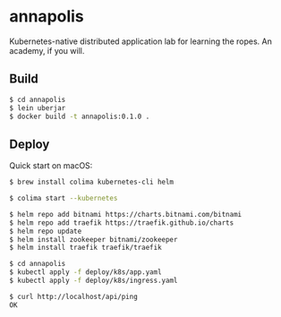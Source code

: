 # annapolis

Kubernetes-native distributed application lab for learning the ropes. An academy, if you will.

## Build

```bash
$ cd annapolis
$ lein uberjar
$ docker build -t annapolis:0.1.0 .
```

## Deploy

Quick start on macOS:
```bash
$ brew install colima kubernetes-cli helm

$ colima start --kubernetes

$ helm repo add bitnami https://charts.bitnami.com/bitnami
$ helm repo add traefik https://traefik.github.io/charts
$ helm repo update
$ helm install zookeeper bitnami/zookeeper
$ helm install traefik traefik/traefik

$ cd annapolis
$ kubectl apply -f deploy/k8s/app.yaml
$ kubectl apply -f deploy/k8s/ingress.yaml

$ curl http://localhost/api/ping
OK
```
